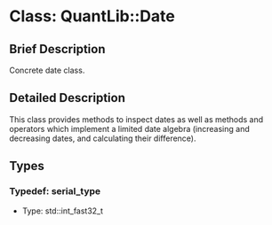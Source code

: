 # Class: QuantLib::Date

## Brief Description
Concrete date class. 

## Detailed Description
This class provides methods to inspect dates as well as methods and operators which implement a limited date algebra (increasing and decreasing dates, and calculating their difference).

## Types
### Typedef: serial_type
- Type: std::int_fast32_t

